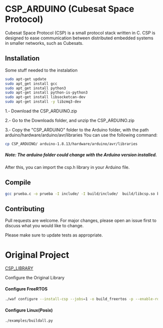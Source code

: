 # CSP_ARDUINO (Cubesat Space Protocol)

Cubesat Space Protocol (CSP) is a small protocol stack written in C. CSP is designed to ease communication between distributed embedded systems in smaller networks, such as Cubesats.

## Installation

Some stuff needed to the instalation

```bash
sudo apt-get update
sudo apt_get install gcc
sudo apt_get install python3
sudo apt-get install python-is-python3
sudo apt-get install libsocketcan-dev
sudo apt-get install -y libzmq3-dev
```

1.- Download the CSP_ARDUINO.zip

2.- Go to the Downloads folder, and unzip the CSP_ARDUINO.zip 

3.- Copy the "CSP_ARDUINO" folder to the Arduino folder, with the path arduino/hardware/arduino/avr/libraries
You can use the following command:

```bash
cp CSP_ARDUINO/ arduino-1.8.13/hardware/arduino/avr/libraries
```

##### Note: The arduino folder could change with the Arduino version installed.

After this, you can import the csp.h library in your Arduino file.

## Compile

```bash
gcc prueba.c -o prueba -I include/ -I build/include/  build/libcsp.so build/libcsp.a -pthread
```

## Contributing
Pull requests are welcome. For major changes, please open an issue first to discuss what you would like to change.

Please make sure to update tests as appropriate.

# Original Project

[CSP_LIBRARY](https://github.com/libcsp/libcsp)

Configure the Original Library

#### Configure FreeRTOS

```bash
./waf configure --install-csp --jobs=1 -o build_freertos -p --enable-rdp --enable-crc32 --enable-can-socketcan --enable-examples --with-os=freertos
```

#### Configure Linux(Posix)

```bash
./examples/buildall.py
```


